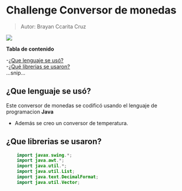 
# Challenge Conversor de monedas
        
> Autor: Brayan Ccarita Cruz
        
![](https://i.imgur.com/yCP2bjg.jpg)
        
**Tabla de contenido**
        
-[¿Que lenguaje se usó?](#Que-lenguaje-se-usó)  
-[¿Qué librerias se usaron?](#Que-Librerias-se-usaron)  
        ...snip...    
        <a name="headers"/>



## ¿Que lenguaje se usó?
Este conversor de monedas se codificó usando el lenguaje de programacion **Java**
- Además se creo un conversor de temperatura.

## ¿Que librerias se usaron?
```Java
    import javax.swing.*;
	import java.awt.*;
	import java.util.*;
	import java.util.List;
	import java.text.DecimalFormat;
	import java.util.Vector;
```
